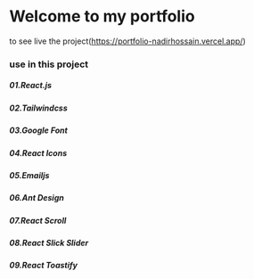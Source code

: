 # Welcome to my portfolio
 
 to see live the project(https://portfolio-nadirhossain.vercel.app/)

### use in this project
##### 01.React.js
##### 02.Tailwindcss
##### 03.Google Font
##### 04.React Icons
##### 05.Emailjs
##### 06.Ant Design
##### 07.React Scroll
##### 08.React Slick Slider
##### 09.React Toastify 
 



